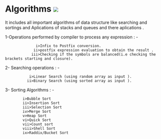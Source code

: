# Algorithms  ![](https://visitor-badge.laobi.icu/badge?page_id=Rishav9852Kumar/Graphics-Lb)
It includes all important algorithms of data structure like searching and sortings and Aplications of stacks and queues and there aplications .

1-Operations performed by compiler to process any expression : -
                                                        
                  i>Infix to Postfix conversion.
                 ii>postfix expression evaluation to obtain the result .
                iii>Checking if the symbols are balanced(i.e checking the brackets starting and closure).
2- Searching operations : -
        
               i>Linear Search (using random array as input ).
              ii>Binary Search (using sorted array as input ).
3- Sorting Algorithms : -
            
            i>Bubble Sort
            ii>Insertion Sort
            iii>Selection Sort
            iv>Merge Sort
            v>Heap Sort
            vi>Quick Sort
            vii>Count sort
            viii>Shell Sort
            ix>Raddix/Bucket Sort
            
              
  
                                             

